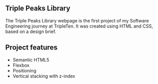 ## Triple Peaks Library

The Triple Peaks Library webpage is the first project of my Software Engineering
journey at TripleTen. It was created using HTML and CSS, based on a design brief.

## Project features

- Semantic HTML5
- Flexbox
- Positioning
- Vertical stacking with z-index

